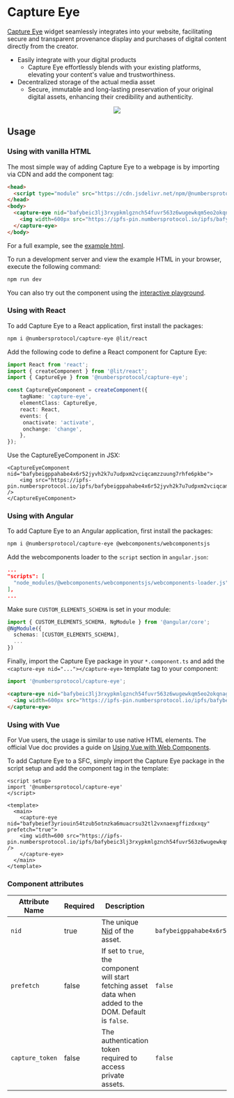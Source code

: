 # Capture Eye

[Capture Eye](https://captureapp.xyz/products/eye) widget seamlessly integrates into your website, facilitating secure and transparent provenance display and purchases of digital content directly from the creator.

- Easily integrate with your digital products
  - Capture Eye effortlessly blends with your existing platforms, elevating your content's value and trustworthiness.
- Decentralized storage of the actual media asset
  - Secure, immutable and long-lasting preservation of your original digital assets, enhancing their credibility and authenticity.

<p align="center"><img src="https://ipfs-pin.numbersprotocol.io/ipfs/bafybeiahjvz4urg6yzg4wkyalijhd7o7jt374xucbawmw5i7xr4wbzpleq" /></p>

## Usage

### Using with vanilla HTML

The most simple way of adding Capture Eye to a webpage is by importing via CDN and add the component tag:

```html
<head>
  <script type="module" src="https://cdn.jsdelivr.net/npm/@numbersprotocol/capture-eye/capture-eye.bundled.js"></script>
</head>
<body>
  <capture-eye nid="bafybeic3lj3rxypkmlgznch54fuvr563z6wugewkqm5eo2okqnagaq6oou" prefetch="true">
    <img width=600px src="https://ipfs-pin.numbersprotocol.io/ipfs/bafybeic3lj3rxypkmlgznch54fuvr563z6wugewkqm5eo2okqnagaq6oou" />
  </capture-eye>
</body>
```

For a full example, see the [example html](dev/index.html).

To run a development server and view the example HTML in your browser, execute the following command:

```bash
npm run dev
```

You can also try out the component using the [interactive playground](https://playcode.io/capture_eye_demo).

### Using with React

To add Capture Eye to a React application, first install the packages:

```bash
npm i @numbersprotocol/capture-eye @lit/react
```

Add the following code to define a React component for Capture Eye:

```ts
import React from 'react';
import { createComponent } from '@lit/react';
import { CaptureEye } from '@numbersprotocol/capture-eye';

const CaptureEyeComponent = createComponent({
    tagName: 'capture-eye',
    elementClass: CaptureEye,
    react: React,
    events: {
     onactivate: 'activate',
     onchange: 'change',
    },
});
```

Use the CaptureEyeComponent in JSX:

```
<CaptureEyeComponent nid="bafybeigppahabe4x6r52jyvh2k7u7udpxm2vciqcamzzuung7rhfe6pkbe">
    <img src="https://ipfs-pin.numbersprotocol.io/ipfs/bafybeigppahabe4x6r52jyvh2k7u7udpxm2vciqcamzzuung7rhfe6pkbe" />
</CaptureEyeComponent>
```

### Using with Angular

To add Capture Eye to an Angular application, first install the packages:

```bash
npm i @numbersprotocol/capture-eye @webcomponents/webcomponentsjs
```

Add the webcomponents loader to the `script` section in `angular.json`:

```json
...
"scripts": [
  "node_modules/@webcomponents/webcomponentsjs/webcomponents-loader.js"
],
...
```

Make sure `CUSTOM_ELEMENTS_SCHEMA` is set in your module:

```ts
import { CUSTOM_ELEMENTS_SCHEMA, NgModule } from '@angular/core';
@NgModule({
  schemas: [CUSTOM_ELEMENTS_SCHEMA],
  ...
})
```

Finally, import the Capture Eye package in your `*.component.ts` and add the `<capture-eye nid="..."></capture-eye>` template tag to your component:

```ts
import '@numbersprotocol/capture-eye';
```

```html
<capture-eye nid="bafybeic3lj3rxypkmlgznch54fuvr563z6wugewkqm5eo2okqnagaq6oou" prefetch="true">
  <img width=600px src="https://ipfs-pin.numbersprotocol.io/ipfs/bafybeic3lj3rxypkmlgznch54fuvr563z6wugewkqm5eo2okqnagaq6oou" />
</capture-eye>
```

### Using with Vue

For Vue users, the usage is similar to use native HTML elements. The official Vue doc provides a guide on [Using Vue with Web Components](https://vuejs.org/guide/extras/web-components.html).

To add Capture Eye to a SFC, simply import the Capture Eye package in the script setup and add the component tag in the template:

```vue
<script setup>
import '@numbersprotocol/capture-eye'
</script>

<template>
  <main>
    <capture-eye nid="bafybeief3yriouin54tzub5otnzka6muacrsu32tl2vxnaexgffizdxxqy" prefetch="true">
    <img width=600 src="https://ipfs-pin.numbersprotocol.io/ipfs/bafybeic3lj3rxypkmlgznch54fuvr563z6wugewkqm5eo2okqnagaq6oou" />
    </capture-eye>
  </main>
</template>
```


### Component attributes

| Attribute Name  | Required | Description                                                                                                   | Example                                              |
|-----------------|----------|---------------------------------------------------------------------------------------------------------------|------------------------------------------------------|
| `nid`           | true     | The unique [Nid](https://docs.numbersprotocol.io/introduction/numbers-protocol/defining-web3-assets/numbers-id-nid) of the asset.                                                                   | `bafybeigppahabe4x6r52jyvh2k7u7udpxm2vciqcamzzuung7rhfe6pkbe`  |
| `prefetch`      | false    | If set to `true`, the component will start fetching asset data when added to the DOM. Default is `false`.  | `false`                                              |
| `capture_token` | false    | The authentication token required to access private assets.                                                 | `false`                                              |
